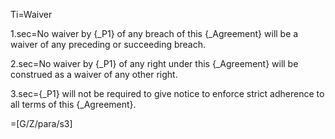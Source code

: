 Ti=Waiver

1.sec=No waiver by {_P1} of any breach of this {_Agreement} will be a waiver of any preceding or succeeding breach.

2.sec=No waiver by {_P1} of any right under this {_Agreement} will be construed as a waiver of any other right.

3.sec={_P1} will not be required to give notice to enforce strict adherence to all terms of this {_Agreement}.

=[G/Z/para/s3]
